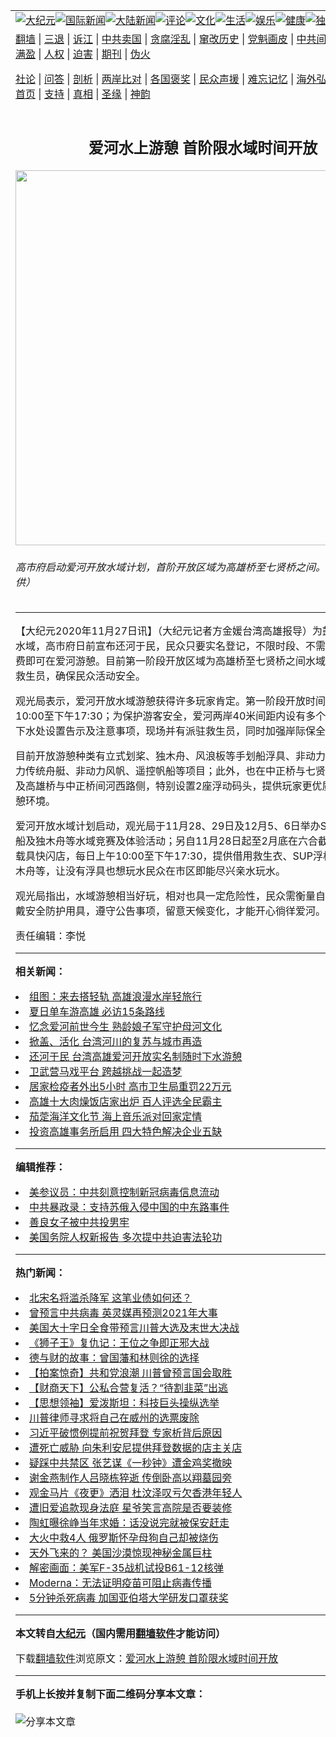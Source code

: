 <a name="1" id="1" target="_blank"></a><span id="1"></span>
<table align=center border="0"><tr><td colspan="2" VALIGN=TOP><a href="https://github.com/vzavnd348/djy/blob/master/gb/nsc413.md#1"><img src="https://raw.githubusercontent.com/vzavnd348/www/master/t/djy/1.jpg" title="大纪元"></a><a href="https://github.com/vzavnd348/djy/blob/master/gb/n24hr.md#1"><img src="https://raw.githubusercontent.com/vzavnd348/www/master/t/djy/3.jpg" title="国际新闻"></a><a href="https://github.com/vzavnd348/djy/blob/master/gb/nsc413.md#1"><img src="https://raw.githubusercontent.com/vzavnd348/www/master/t/djy/4.jpg" title="大陆新闻"></a><a href="https://github.com/vzavnd348/djy/blob/master/gb/news392.md#1"><img src="https://raw.githubusercontent.com/vzavnd348/www/master/t/djy/5.jpg" title="评论"></a><a href="https://github.com/vzavnd348/djy/blob/master/gb/news2007.md#1"><img src="https://raw.githubusercontent.com/vzavnd348/www/master/t/djy/6.jpg" title="文化"></a><a href="https://github.com/vzavnd348/djy/blob/master/gb/news2008.md#1"><img src="https://raw.githubusercontent.com/vzavnd348/www/master/t/djy/7.jpg" title="生活"></a><a href="https://github.com/vzavnd348/djy/blob/master/gb/ncyule.md#1"><img src="https://raw.githubusercontent.com/vzavnd348/www/master/t/djy/8.jpg" title="娱乐"></a><a href="https://github.com/vzavnd348/djy/blob/master/gb/nsc1002.md#1"><img src="https://raw.githubusercontent.com/vzavnd348/www/master/t/djy/9.jpg" title="健康"><a href="https://github.com/vzavnd348/djy/blob/master/gb/nf6092.md#1"><img src="https://raw.githubusercontent.com/vzavnd348/www/master/t/djy/10a.jpg" title="独家"></a><a href="https://github.com/vzavnd348/djy/blob/master/gb/nf4514.md#1"><img src="https://raw.githubusercontent.com/vzavnd348/www/master/t/djy/12a.jpg" title="头条"></a></td></tr>
<tr><td colspan="2" VALIGN=TOP><a target="_blank" href="https://github.com/vzavnd348/www/blob/master/README.md?zsrh#1">翻墙</a> | <a target="_blank" href="https://github.com/vzavnd348/djy/blob/master/gb/nf5657.md#1">三退</a> | <a target="_blank" href="https://github.com/vzavnd348/djy/blob/master/gb/nf6124.md#1">诉江</a> | <a target="_blank" href="https://github.com/vzavnd348/djy/blob/master/gb/nf1176117.md#1">中共卖国</a> | <a target="_blank" href="https://github.com/vzavnd348/djy/blob/master/gb/nf5773.md#1">贪腐淫乱</a> | <a target="_blank" href="https://github.com/vzavnd348/djy/blob/master/gb/nf1176115.md#1">窜改历史</a> | <a target="_blank" href="https://github.com/vzavnd348/djy/blob/master/gb/nf1176107.md#1">党魁画皮</a> | <a target="_blank" href="https://github.com/vzavnd348/djy/blob/master/gb/nf1320400.md#1">中共间谍</a> | <a target="_blank" href="https://github.com/vzavnd348/djy/blob/master/gb/nf1176114.md#1">破坏传统</a> | <a target="_blank" href="https://github.com/vzavnd348/ntdtv/blob/master/gb/prog447_1.md#1">恶贯满盈</a> | <a target="_blank" href="https://github.com/vzavnd348/djy/blob/master/gb/ncid278.md#1">人权</a> | <a target="_blank" href="https://github.com/vzavnd348/djy/blob/master/gb/nf1176111.md#1">迫害</a> | <a target="_blank" href="https://gitlab.com/szzdlab/mh-qikan/blob/master/README.md#1">期刊</a> | <a target="_blank" href="https://github.com/vzavnd348/djy/blob/master/gb/nf5562.md#1">伪火</a></p><p><a target="_blank" href="https://github.com/vzavnd348/djy/blob/master/gb/9p.md#1">社论</a> | <a target="_blank" href="https://github.com/vzavnd348/djy/blob/master/gb/nf4378.md#1">问答</a> | <a target="_blank" href="https://github.com/vzavnd348/djy/blob/master/gb/nf5792.md#1">剖析</a> | <a target="_blank" href="https://github.com/vzavnd348/djy/blob/master/gb/nf5735.md#1">两岸比对</a> | <a target="_blank" href="https://github.com/vzavnd348/djy/blob/master/gb/nf6119.md#1">各国褒奖</a> | <a target="_blank" href="https://github.com/vzavnd348/djy/blob/master/gb/nf6120.md#1">民众声援</a> | <a target="_blank" href="https://github.com/vzavnd348/djy/blob/master/gb/nf1188594.md#1">难忘记忆</a> | <a target="_blank" href="https://github.com/vzavnd348/djy/blob/master/gb/nf3180.md#1">海外弘传</a> | <a target="_blank" href="https://github.com/vzavnd348/djy/blob/master/gb/nf5410.md#1">万人上访</a> | <a target="_blank" href="https://github.com/vzavnd348/www/blob/master/README.md?zsrh#1">平台首页</a> | <a target="_blank" href="https://github.com/vzavnd348/djy/blob/master/gb/nf4386.md#1">支持</a> | <a target="_blank" href="https://github.com/vzavnd348/djy/blob/master/gb/nf4389.md#1">真相</a> | <a target="_blank" href="https://github.com/vzavnd348/djy/blob/master/gb/nf5790.md#1">圣缘</a> | <a target="_blank" href="https://github.com/vzavnd348/djy/blob/master/gb/nf4786.md#1">神韵</a></td></tr>
<tr><td VALIGN=TOP width="626"><h2 align=center>爱河水上游憩  首阶限水域时间开放</h2>
<img width="600" src="https://i.epochtimes.com/assets/uploads/2020/11/471372-600x400.jpg" />
<h6>高市府启动爱河开放水域计划，首阶开放区域为高雄桥至七贤桥之间。（高市观光局提供）
</h6>
<hr>
<p>【大纪元2020年11月27日讯】（大纪元记者方金媛台湾高雄报导）为鼓励市民亲近水域，高市府日前宣布还河于民，民众只要<ahref="https://github.com/vzavnd348/djy/blob/master/gb/tag/%E5%AE%9E%E5%90%8D.md#1">实名</a>登记，不限时段、不需申请、不用收费即可在<ahref="https://github.com/vzavnd348/djy/blob/master/gb/tag/%E7%88%B1%E6%B2%B3.md#1">爱河</a>游憩。目前第一阶段开放区域为高雄桥至七贤桥之间水域，现场并派驻<ahref="https://github.com/vzavnd348/djy/blob/master/gb/tag/%E6%95%91%E7%94%9F%E5%91%98.md#1">救生员</a>，确保民众活动安全。</p>
<p>观光局表示，<ahref="https://github.com/vzavnd348/djy/blob/master/gb/tag/%E7%88%B1%E6%B2%B3.md#1">爱河</a>开放水域游憩获得许多玩家肯定。第一阶段开放时间为每日上午10:00至下午17:30；为保护游客安全，爱河两岸40米间距内设有多个救生圈，现场下水处设置告示及注意事项，现场并有派驻<ahref="https://github.com/vzavnd348/djy/blob/master/gb/tag/%E6%95%91%E7%94%9F%E5%91%98.md#1">救生员</a>，同时加强岸际保全巡检频率。</p>
<p>目前开放游憩种类有立式划桨、独木舟、风浪板等手划船浮具、非动力天鹅船、非动力传统舟艇、非动力风帆、遥控帆船等项目；此外，也在中正桥与七贤桥间河东路侧及高雄桥与中正桥间河西路侧，特别设置2座浮动码头，提供玩家更优质安全下水游憩环境。</p>
<p>爱河开放水域计划启动，观光局于11月28、29日及12月5、6日举办SUP、遥控帆船及独木舟等水域竞赛及体验活动；另自11月28日起至2月底在六合截流站设置专业载具快闪店，每日上午10:00至下午17:30，提供借用救生衣、SUP浮板、无动力独木舟等，让没有浮具也想玩水民众在市区即能尽兴<ahref="https://github.com/vzavnd348/djy/blob/master/gb/tag/%E4%BA%B2%E6%B0%B4.md#1">亲水</a>玩水。</p>
<p>观光局指出，水域游憩相当好玩，相对也具一定危险性，民众需衡量自身状况，并穿戴安全防护用具，遵守公告事项，留意天候变化，才能开心徜徉爱河。◇</p>
<p>责任编辑：李悦</p>

<hr>


<strong>相关新闻：</strong>
<li><a href="https://github.com/vzavnd348/djy/blob/master/gb/18/3/4/n10189905.md#1">组图：来去搭轻轨 高雄浪漫水岸轻旅行</a></li>
<li><a href="https://github.com/vzavnd348/djy/blob/master/gb/18/5/22/n10415664.md#1">夏日单车游高雄 必访15条路线</a></li>
<li><a href="https://github.com/vzavnd348/djy/blob/master/gb/18/12/24/n10928752.md#1">忆念爱河前世今生 熟龄娘子军守护母河文化</a></li>
<li><a href="https://github.com/vzavnd348/djy/blob/master/gb/19/1/20/n10989608.md#1">掀盖、活化 台湾河川的复苏与城市再造</a></li>
<li><a href="https://github.com/vzavnd348/djy/blob/master/gb/20/11/25/n12574559.md#1">还河于民 台湾高雄爱河开放实名制随时下水游憩</a></li>
<li><a href="https://github.com/vzavnd348/djy/blob/master/gb/20/11/26/n12577010.md#1">卫武营马戏平台 跨越挑战一起造梦</a></li>
<li><a href="https://github.com/vzavnd348/djy/blob/master/gb/20/11/26/n12576887.md#1">居家检疫者外出5小时 高市卫生局重罚22万元</a></li>
<li><a href="https://github.com/vzavnd348/djy/blob/master/gb/20/11/26/n12576710.md#1">高雄十大肉燥饭店家出炉 百人评选全民霸主</a></li>
<li><a href="https://github.com/vzavnd348/djy/blob/master/gb/20/11/25/n12574431.md#1">茄萣海洋文化节 海上音乐派对回家定情</a></li>
<li><a href="https://github.com/vzavnd348/djy/blob/master/gb/20/11/25/n12574278.md#1">投资高雄事务所启用 四大特色解决企业五缺</a></li>
<hr>


<strong>编辑推荐：</strong>
<li><a href="https://github.com/onzhi266/djy/blob/master/gb/20/2/22/n11887949.md#1">美参议员：中共刻意控制新冠病毒信息流动</a></li>
<li><a href="https://github.com/tsiac2612/djy/blob/master/gb/19/5/21/n11270152.md#1" target="_blank">中共暴政录：支持苏俄入侵中国的中东路事件</a></li><li><a href="https://github.com/vzavnd348/djy/blob/master/gb/13/9/29/n3974789.md?dfh#1" target="_blank">善良女子被中共投男牢</a></li><li><a href="https://github.com/tsiac2612/djy/blob/master/gb/19/3/14/n11111708.md#1" target="_blank">美国务院人权新报告 多次提中共迫害法轮功</a></li>
<hr>

<strong>热门新闻：</strong>
<li><a href="https://github.com/vzavnd348/djy/blob/master/gb/20/10/26/n12503755.md#1">北宋名将滥杀降军 这笔业债如何还？</a></li>
<li><a href="https://github.com/vzavnd348/djy/blob/master/gb/20/11/22/n12567180.md#1">曾预言中共病毒 英灵媒再预测2021年大事</a></li>
<li><a href="https://github.com/vzavnd348/djy/blob/master/gb/20/11/16/n12553592.md#1">美国大十字日全食带预言川普大选及末世大决战</a></li>
<li><a href="https://github.com/vzavnd348/djy/blob/master/gb/20/11/20/n12564664.md#1">《狮子王》复仇记：王位之争即正邪大战</a></li>
<li><a href="https://github.com/vzavnd348/djy/blob/master/gb/20/10/22/n12495148.md#1">德与财的故事：曾国藩和林则徐的选择</a></li>
<li><a href="https://github.com/vzavnd348/djy/blob/master/gb/20/11/26/n12576193.md#1">【拍案惊奇】共和党浪潮 川普曾预言国会取胜</a></li>
<li><a href="https://github.com/vzavnd348/djy/blob/master/gb/20/11/26/n12577737.md#1">【财商天下】公私合营复活？“待割韭菜”出逃</a></li>
<li><a href="https://github.com/vzavnd348/djy/blob/master/gb/20/11/18/n12558731.md#1">【思想领袖】爱泼斯坦：科技巨头操纵选举</a></li>
<li><a href="https://github.com/vzavnd348/djy/blob/master/gb/20/11/25/n12573298.md#1">川普律师寻求将自己在威州的选票废除</a></li>
<li><a href="https://github.com/vzavnd348/djy/blob/master/gb/20/11/25/n12574897.md#1">习近平破惯例提前祝贺拜登 专家析背后原因</a></li>
<li><a href="https://github.com/vzavnd348/djy/blob/master/gb/20/11/25/n12575706.md#1">遭死亡威胁 向朱利安尼提供拜登数据的店主关店</a></li>
<li><a href="https://github.com/vzavnd348/djy/blob/master/gb/20/11/24/n12572570.md#1">疑踩中共禁区 张艺谋《一秒钟》遭金鸡奖撤映</a></li>
<li><a href="https://github.com/vzavnd348/djy/blob/master/gb/20/11/26/n12577188.md#1">谢金燕制作人吕晓栋猝逝 传倒卧高以翔墓园旁</a></li>
<li><a href="https://github.com/vzavnd348/djy/blob/master/gb/20/11/24/n12572786.md#1">观金马片《夜更》洒泪 杜汶泽叹亏欠香港年轻人</a></li>
<li><a href="https://github.com/vzavnd348/djy/blob/master/gb/20/11/25/n12575491.md#1">遭旧爱追款现身法庭 星爷笑言高院是否要装修</a></li>
<li><a href="https://github.com/vzavnd348/djy/blob/master/gb/20/11/24/n12573128.md#1">陶虹曝徐峥当年求婚：话没说完就被保安赶走</a></li>
<li><a href="https://github.com/vzavnd348/djy/blob/master/gb/20/11/24/n12571000.md#1">大火中救4人 俄罗斯怀孕母狗自己却被烧伤</a></li>
<li><a href="https://github.com/vzavnd348/djy/blob/master/gb/20/11/25/n12574162.md#1">天外飞来的？ 美国沙漠惊现神秘金属巨柱</a></li>
<li><a href="https://github.com/vzavnd348/djy/blob/master/gb/20/11/24/n12571675.md#1">解密画面：美军F-35战机试投B61-12核弹</a></li>
<li><a href="https://github.com/vzavnd348/djy/blob/master/gb/20/11/24/n12572434.md#1">Moderna：无法证明疫苗可阻止病毒传播</a></li>
<li><a href="https://github.com/vzavnd348/djy/blob/master/gb/20/11/25/n12572908.md#1">5分钟杀死病毒 加国亚伯塔大学研发口罩获奖</a></li>
<hr>

<strong>本文转自<a href="https://www.epochtimes.com">大纪元</a>（国内需用<a href="https://github.com/vzavnd348/www/blob/master/README.md#8">翻墙软件</a>才能访问）</strong><p>下载<a href="https://github.com/vzavnd348/www/blob/master/README.md#8">翻墙软件</a>浏览原文：<a href="https://www.epochtimes.com/gb/20/11/27/n12578972.htm">爱河水上游憩  首阶限水域时间开放</a></p><hr>

<strong>手机上长按并复制下面二维码分享本文章：</strong><br><br><img src="https://chart.apis.google.com/chart?cht=qr&chs=240x240&choe=UTF-8&chld=M|2&chl=https://github.com/vzavnd348/djy/blob/master/gb/20/11/27/n12578972.md%231" title="分享本文章"></td><td VALIGN=TOP><a href="https://github.com/vzavnd348/djy/blob/master/gb/16/1/21/n4622075.md?dfh#1" target="_blank"><img src="https://raw.githubusercontent.com/vzavnd348/djy/master/gb/300/wei-f1.jpg" title="中共的伪火骗局"  alt="中共的伪火骗局"></a><br><a href="https://github.com/vzavnd348/www/blob/master/README.md?dfh#9" target="_blank"><img src="https://raw.githubusercontent.com/vzavnd348/djy/master/gb/300/yong-h.jpg" title="永恒的见证"  alt="永恒的见证"></a><br><a href="https://github.com/vzavnd348/djy/blob/master/gb/13/9/29/n3974789.md?dfh#1" target="_blank"><img src="https://raw.githubusercontent.com/vzavnd348/djy/master/gb/300/shang-lnz.jpg" title="善良女子被中共投男牢"  alt="善良女子被中共投男牢"></a><br><a href="https://github.com/vzavnd348/djy/blob/master/gb/16/3/16/n4663449.md?dfh#1" target="_blank"><img src="https://raw.githubusercontent.com/vzavnd348/djy/master/gb/300/huo-z3.jpg" title="警卫目击活摘器官"  alt="警卫目击活摘器官"></a><br><a href="https://github.com/vzavnd348/djy/blob/master/gb/16/8/7/n8177641.md?dfh#1" target="_blank"><img src="https://raw.githubusercontent.com/vzavnd348/djy/master/gb/300/huo-z4.jpg" title="证人描述活摘恐怖"  alt="证人描述活摘恐怖"></a><br><a href="https://github.com/vzavnd348/djy/blob/master/gb/10/4/19/n2881569.md?dfh#1" target="_blank"><img src="https://raw.githubusercontent.com/vzavnd348/djy/master/gb/300/huo-z1.jpg" title="揭开活摘器官黑幕"  alt="揭开活摘器官黑幕"></a><br><a href="https://github.com/vzavnd348/djy/blob/master/gb/10/11/7/n3077476.md?dfh#1" target="_blank"><img src="https://raw.githubusercontent.com/vzavnd348/djy/master/gb/300/ma-ks.jpg" title="马克思的成魔之路"  alt="马克思的成魔之路"></a><br><a href="https://github.com/vzavnd348/djy/blob/master/gb/14/6/9/n4173977.md?dfh#1" target="_blank"><img src="https://raw.githubusercontent.com/vzavnd348/djy/master/gb/300/chang-zs.jpg" title="藏字石 蕴天机"  alt="藏字石 蕴天机"></a><br><a href="https://github.com/vzavnd348/djy/blob/master/gb/18/5/10/n10381511.md?dfh#1" target="_blank"><img src="https://raw.githubusercontent.com/vzavnd348/djy/master/gb/300/st1.jpg" title="关注3亿人三退"  alt="关注3亿人三退"></a><br><a href="https://github.com/vzavnd348/djy/blob/master/gb/18/3/21/n10237682.md?dfh#1" target="_blank"><img src="https://raw.githubusercontent.com/vzavnd348/djy/master/gb/300/jie-t.jpg" title="解体中共复兴中华"  alt="解体中共复兴中华"></a><br><a href="https://github.com/vzavnd348/djy/blob/master/gb/9/2/9/n2422991.md?dfh#1" target="_blank"><img src="https://raw.githubusercontent.com/vzavnd348/djy/master/gb/300/gao-zs.jpg" title="中共迫害良心律师"  alt="中共迫害良心律师"></a><br><a href="https://github.com/vzavnd348/djy/blob/master/gb/18/12/9/n10900044.md?dfh#1" target="_blank"><img src="https://raw.githubusercontent.com/vzavnd348/djy/master/gb/300/sj1.jpg" title="303万人举报江泽民"  alt="303万人举报江泽民"></a><br><a href="https://github.com/vzavnd348/djy/blob/master/gb/18/8/28/n10672014.md?dfh#1" target="_blank"><img src="https://raw.githubusercontent.com/vzavnd348/djy/master/gb/300/sj2.jpg" title="这些官员为何起诉江泽民"  alt="这些官员为何起诉江泽民"></a><br><a href="https://github.com/vzavnd348/djy/blob/master/gb/8/12/18/n2367165.md?dfh#1" target="_blank"><img src="https://raw.githubusercontent.com/vzavnd348/djy/master/gb/300/liangan.jpg" title="海峡两岸的强烈对比"  alt="海峡两岸的强烈对比"></a><br><a href="https://github.com/vzavnd348/djy/blob/master/gb/15/12/10/n4593139.md?dfh#1" target="_blank"><img src="https://raw.githubusercontent.com/vzavnd348/djy/master/gb/300/jia-ndzl.jpg" title="加拿大总理的贺信"  alt="加拿大总理的贺信"></a><br><a href="https://github.com/vzavnd348/djy/blob/master/gb/11/6/17/n3289382.md?dfh#1" target="_blank"><img src="https://raw.githubusercontent.com/vzavnd348/djy/master/gb/300/xiao-wd.jpg" title="探寻真相兼听则明"  alt="探寻真相兼听则明"></a><br><a href="https://github.com/vzavnd348/djy/blob/master/gb/18/10/27/n10812623.md?dfh#1" target="_blank"><img src="https://raw.githubusercontent.com/vzavnd348/djy/master/gb/300/yindu.jpg" title="印度媒体报道东方"  alt="印度媒体报道东方"></a><br><a href="https://github.com/vzavnd348/djy/blob/master/gb/18/6/9/n10469652.md?dfh#1" target="_blank"><img src="https://raw.githubusercontent.com/vzavnd348/djy/master/gb/300/xie-j.jpg" title="不一样的海外校园"  alt="不一样的海外校园"></a><br><a href="https://github.com/vzavnd348/djy/blob/master/gb/7/4/5/n1669415.md?dfh#1" target="_blank"><img src="https://raw.githubusercontent.com/vzavnd348/djy/master/gb/300/li-up.jpg" title="从大师到徒弟的传奇"  alt="从大师到徒弟的传奇"></a><br><a href="https://github.com/vzavnd348/djy/blob/master/gb/17/5/26/n9191512.md?dfh#1" target="_blank"><img src="https://raw.githubusercontent.com/vzavnd348/djy/master/gb/300/zfl2.jpg" title="亿万人与东方一本奇书"  alt="亿万人与东方一本奇书"></a><br><a href="https://github.com/vzavnd348/djy/blob/master/gb/13/11/27/n4020290.md?dfh#1" target="_blank"><img src="https://raw.githubusercontent.com/vzavnd348/djy/master/gb/300/zhen-h.jpg" title="大陆见不到的震撼场面"  alt="大陆见不到的震撼场面"></a><br><a href="https://github.com/vzavnd348/djy/blob/master/gb/15/7/17/n4482910.md?dfh#1" target="_blank"><img src="https://raw.githubusercontent.com/vzavnd348/djy/master/gb/300/dalu-sk.jpg" title="人心向善 大陆当初盛况"  alt="人心向善 大陆当初盛况"></a><br><a href="https://github.com/vzavnd348/djy/blob/master/gb/19/1/5/n10955468.md?dfh#1" target="_blank"><img src="https://raw.githubusercontent.com/vzavnd348/djy/master/gb/300/zfl1.jpg" title="追寻真理 这书讲什么"  alt="追寻真理 这书讲什么"></a><br><a href="https://github.com/vzavnd348/www/blob/master/README.md?dfh#1" target="_blank"><img src="https://raw.githubusercontent.com/vzavnd348/djy/master/gb/300/fq1.jpg" title="下载免费翻墙软件"  alt="下载免费翻墙软件"></a><br></td></tr></table>
